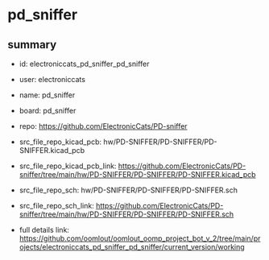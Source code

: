 # pd_sniffer
 
## summary 
* id: electroniccats_pd_sniffer_pd_sniffer
* user: electroniccats
* name: pd_sniffer
* board: pd_sniffer
* repo: https://github.com/ElectronicCats/PD-sniffer
* src_file_repo_kicad_pcb: hw/PD-SNIFFER/PD-SNIFFER/PD-SNIFFER.kicad_pcb
* src_file_repo_kicad_pcb_link: https://github.com/ElectronicCats/PD-sniffer/tree/main/hw/PD-SNIFFER/PD-SNIFFER/PD-SNIFFER.kicad_pcb


* src_file_repo_sch: hw/PD-SNIFFER/PD-SNIFFER/PD-SNIFFER.sch
* src_file_repo_sch_link: https://github.com/ElectronicCats/PD-sniffer/tree/main/hw/PD-SNIFFER/PD-SNIFFER/PD-SNIFFER.sch
* full details link: https://github.com/oomlout/oomlout_oomp_project_bot_v_2/tree/main/projects/electroniccats_pd_sniffer_pd_sniffer/current_version/working  







